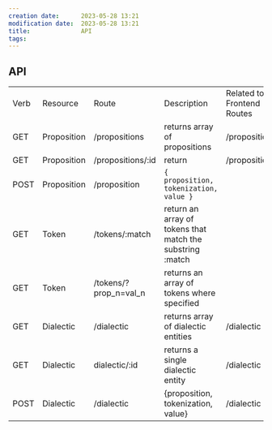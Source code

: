 ```yaml
---
creation date:		2023-05-28 13:21
modification date:	2023-05-28 13:21
title: 				API
tags:
---
```

## API

|      |             |                       |                                                           |                            |
| ---- | ----------- | --------------------- | --------------------------------------------------------- | -------------------------- |
| Verb | Resource    | Route                 | Description                                               | Related to Frontend Routes |
| GET  | Proposition | /propositions         | returns array of propositions                             | /propositions/:id          |
| GET  | Proposition | /propositions/:id     | return                                                    | /propositions/:id          |
| POST | Proposition | /proposition          | `{ proposition, tokenization, value }`                    |                            |
| GET  | Token       | /tokens/:match        | return an array of tokens that match the substring :match |                            |
| GET  | Token       | /tokens/?prop_n=val_n | returns an array of tokens where specified                |                            |
| GET  | Dialectic   | /dialectic            | returns array of dialectic entities                       | /dialectic                 |
| GET  | Dialectic   | dialectic/:id         | returns a single dialectic entity                         | /dialectic                 |
| POST | Dialectic   | /dialectic            | {proposition, tokenization, value}                        | /dialectic                 |